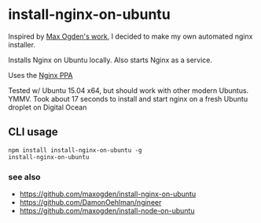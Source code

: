 # install-nginx-on-ubuntu

Inspired by [Max Ogden's work](https://github.com/maxogden/install-nginx-on-ubuntu), I decided to make my own automated nginx installer.

Installs Nginx on Ubuntu locally. Also starts Nginx as a service.

Uses the [Nginx PPA](https://launchpad.net/~nginx/+archive/development)

Tested w/ Ubuntu 15.04 x64, but should work with other modern Ubuntus. YMMV. Took about 17 seconds to install and start nginx on a fresh Ubuntu droplet on Digital Ocean

## CLI usage

```
npm install install-nginx-on-ubuntu -g
install-nginx-on-ubuntu
```

### see also

- https://github.com/maxogden/install-nginx-on-ubuntu
- https://github.com/DamonOehlman/ngineer
- https://github.com/maxogden/install-node-on-ubuntu
